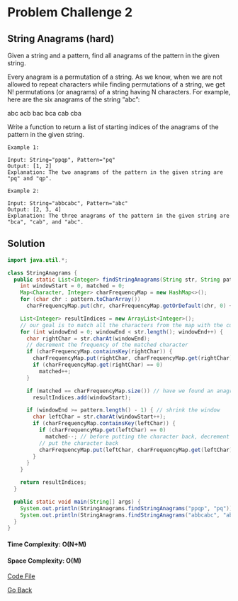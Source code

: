 # Problem Challenge 2

## String Anagrams (hard)

Given a string and a pattern, find all anagrams of the pattern in the given string.

Every anagram is a permutation of a string. As we know, when we are not allowed to repeat characters while finding permutations of a string, we get N! permutations (or anagrams) of a string having N characters. For example, here are the six anagrams of the string “abc”:

abc
acb
bac
bca
cab
cba

Write a function to return a list of starting indices of the anagrams of the pattern in the given string.

```
Example 1:

Input: String="ppqp", Pattern="pq"
Output: [1, 2]
Explanation: The two anagrams of the pattern in the given string are "pq" and "qp".

Example 2:

Input: String="abbcabc", Pattern="abc"
Output: [2, 3, 4]
Explanation: The three anagrams of the pattern in the given string are "bca", "cab", and "abc".
```

## Solution

```java
import java.util.*;

class StringAnagrams {
  public static List<Integer> findStringAnagrams(String str, String pattern) {
    int windowStart = 0, matched = 0;
    Map<Character, Integer> charFrequencyMap = new HashMap<>();
    for (char chr : pattern.toCharArray())
      charFrequencyMap.put(chr, charFrequencyMap.getOrDefault(chr, 0) + 1);

    List<Integer> resultIndices = new ArrayList<Integer>();
    // our goal is to match all the characters from the map with the current window
    for (int windowEnd = 0; windowEnd < str.length(); windowEnd++) {
      char rightChar = str.charAt(windowEnd);
      // decrement the frequency of the matched character
      if (charFrequencyMap.containsKey(rightChar)) {
        charFrequencyMap.put(rightChar, charFrequencyMap.get(rightChar) - 1);
        if (charFrequencyMap.get(rightChar) == 0)
          matched++;
      }

      if (matched == charFrequencyMap.size()) // have we found an anagram?
        resultIndices.add(windowStart);

      if (windowEnd >= pattern.length() - 1) { // shrink the window
        char leftChar = str.charAt(windowStart++);
        if (charFrequencyMap.containsKey(leftChar)) {
          if (charFrequencyMap.get(leftChar) == 0)
            matched--; // before putting the character back, decrement the matched count
          // put the character back
          charFrequencyMap.put(leftChar, charFrequencyMap.get(leftChar) + 1);
        }
      }
    }

    return resultIndices;
  }

  public static void main(String[] args) {
    System.out.println(StringAnagrams.findStringAnagrams("ppqp", "pq"));
    System.out.println(StringAnagrams.findStringAnagrams("abbcabc", "abc"));
  }
}

```

#### Time Complexity: O(N+M)

#### Space Complexity: O(M)

[Code File](./StringAnagrams.java)

[Go Back](../README.md)
